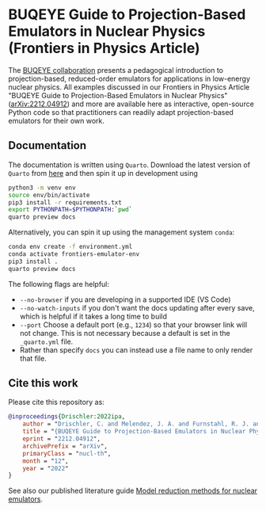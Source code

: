 
# BUQEYE Guide to Projection-Based Emulators in Nuclear Physics (Frontiers in Physics Article)

The [BUQEYE collaboration](https://buqeye.github.io/) presents a pedagogical introduction to projection-based, reduced-order emulators for applications in low-energy nuclear physics.
All examples discussed in our Frontiers in Physics Article "BUQEYE Guide to Projection-Based Emulators in Nuclear Physics" ([arXiv:2212.04912](https://arxiv.org/abs/2212.04912)) and more are available here as interactive, open-source Python code so that practitioners can readily adapt projection-based emulators for their own work.


## Documentation

The documentation is written using `Quarto`.
Download the latest version of `Quarto` from [here](https://quarto.org/) and then spin it up in development using

```bash
python3 -m venv env
source env/bin/activate
pip3 install -r requirements.txt
export PYTHONPATH=$PYTHONPATH:`pwd`
quarto preview docs
```

Alternatively, you can spin it up using the management system `conda`:
```bash
conda env create -f environment.yml
conda activate frontiers-emulator-env
pip3 install .
quarto preview docs
```

The following flags are helpful:

* `--no-browser` if you are developing in a supported IDE (VS Code)
* `--no-watch-inputs` if you don't want the docs updating after every save, which is helpful if it takes a long time to build
* `--port` Choose a default port (e.g., `1234`) so that your browser link will not change. This is not necessary because a default is set in the `_quarto.yml` file.
* Rather than specify `docs` you can instead use a file name to only render that file.

## Cite this work

Please cite this repository as:

```bibtex
@inproceedings{Drischler:2022ipa,
    author = "Drischler, C. and Melendez, J. A. and Furnstahl, R. J. and Garcia, A. J. and Zhang, Xilin",
    title = "{BUQEYE Guide to Projection-Based Emulators in Nuclear Physics}",
    eprint = "2212.04912",
    archivePrefix = "arXiv",
    primaryClass = "nucl-th",
    month = "12",
    year = "2022"
}
```

See also our published literature guide [Model reduction methods for nuclear emulators](https://inspirehep.net/literature/2049517).
